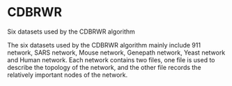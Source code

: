 # CDBRWR
Six datasets used by the CDBRWR algorithm

The six datasets used by the CDBRWR algorithm mainly include 911 network, SARS network, Mouse network, Genepath network, Yeast network and Human network. 
Each network contains two files, one file is used to describe the topology of the network, and the other file records the relatively important nodes of the network.
